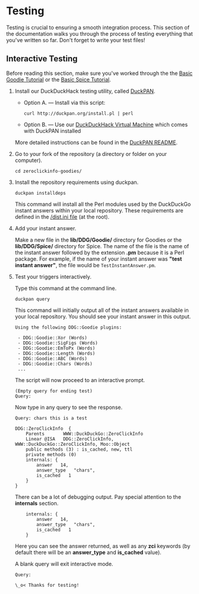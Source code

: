 # Testing

Testing is crucial to ensuring a smooth integration process.  This section of the documentation walks you through the process of testing everything that you've written so far. Don't forget to write your test files!

## Interactive Testing

Before reading this section, make sure you've worked through the the [Basic Goodie Tutorial](https://github.com/duckduckgo/duckduckgo-documentation/blob/master/duckduckhack/goodie/goodie_basic_tutorial.md) or the [Basic Spice Tutorial](https://github.com/duckduckgo/duckduckgo-documentation/blob/master/duckduckhack/spice/spice_basic_tutorial.md).

1. Install our DuckDuckHack testing utility, called [DuckPAN](https://github.com/duckduckgo/p5-app-duckpan).
    - Option A. &mdash; Install via this script:
        ```shell
        curl http://duckpan.org/install.pl | perl
        ```
    - Option B. &mdash; Use our [DuckDuckHack Virtual Machine](https://github.com/duckduckgo/p5-app-duckpan#duckduckhack-development-virtual-machine) which comes with DuckPAN installed

    More detailed instructions can be found in the [DuckPAN README](https://github.com/duckduckgo/p5-app-duckpan/blob/master/README.md).

2. Go to your fork of the repository (a directory or folder on your computer).

    ```shell
    cd zeroclickinfo-goodies/
    ```

3. Install the repository requirements using duckpan.

    ```shell
    duckpan installdeps
    ```

    This command will install all the Perl modules used by the DuckDuckGo instant answers within your local repository. These requirements are defined in the [/dist.ini file](http://blog.urth.org/2010/06/walking-through-a-real-distini.html) (at the root).

4. Add your instant answer.

    Make a new file in the **lib/DDG/Goodie/** directory for Goodies or the **lib/DDG/Spice/** directory for Spice. The name of the file is the name of the instant answer followed by the extension **.pm** because it is a Perl package. For example, if the name of your instant answer was **"test instant answer"**, the file would be `TestInstantAnswer.pm`.

5. Test your triggers interactively.

    Type this command at the command line.

    ```shell
    duckpan query
    ```

    This command will initially output all of the instant answers available in your local repository. You should see your instant answer in this output.

    ```shell
    Using the following DDG::Goodie plugins:

     - DDG::Goodie::Xor (Words)
     - DDG::Goodie::SigFigs (Words)
     - DDG::Goodie::EmToPx (Words)
     - DDG::Goodie::Length (Words)
     - DDG::Goodie::ABC (Words)
     - DDG::Goodie::Chars (Words)
     ...
    ```

    The script will now proceed to an interactive prompt.

    ```shell
    (Empty query for ending test)
    Query:
    ```

    Now type in any query to see the response.

    ```shell
    Query: chars this is a test

    DDG::ZeroClickInfo  {
        Parents       WWW::DuckDuckGo::ZeroClickInfo
        Linear @ISA   DDG::ZeroClickInfo, WWW::DuckDuckGo::ZeroClickInfo, Moo::Object
        public methods (3) : is_cached, new, ttl
        private methods (0)
        internals: {
            answer   14,
            answer_type   "chars",
            is_cached   1
        }
    }
    ```

    There can be a lot of debugging output. Pay special attention to the **internals** section.

    ```shell
        internals: {
            answer   14,
            answer_type   "chars",
            is_cached   1
        }
    ```

    Here you can see the answer returned, as well as any **zci** keywords (by default there will be an **answer\_type** and **is\_cached** value).

    A blank query will exit interactive mode.

    ```shell
    Query:

    \_o< Thanks for testing!
    ```

